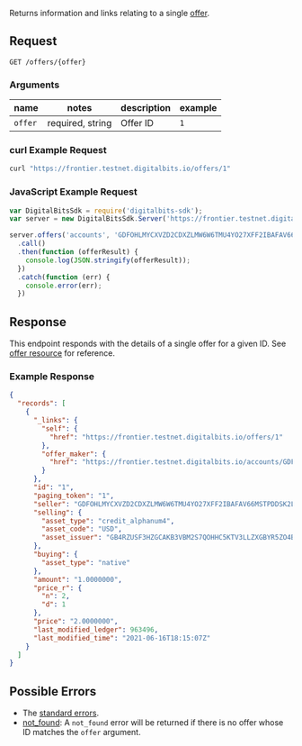 Returns information and links relating to a single [offer](https://github.com/xdbfoundation/go/tree/master/services/frontier/internal/docs/reference/resources/offer.md).

## Request

```
GET /offers/{offer}
```

### Arguments

| name | notes | description | example |
| ---- | ----- | ----------- | ------- |
| `offer` | required, string | Offer ID | `1` |

### curl Example Request

```sh
curl "https://frontier.testnet.digitalbits.io/offers/1"
```

### JavaScript Example Request

```javascript
var DigitalBitsSdk = require('digitalbits-sdk');
var server = new DigitalBitsSdk.Server('https://frontier.testnet.digitalbits.io');

server.offers('accounts', 'GDFOHLMYCXVZD2CDXZLMW6W6TMU4YO27XFF2IBAFAV66MSTPDDSK2LAY')
  .call()
  .then(function (offerResult) {
    console.log(JSON.stringify(offerResult));
  })
  .catch(function (err) {
    console.error(err);
  })
```

## Response

This endpoint responds with the details of a single offer for a given ID. See [offer resource](https://github.com/xdbfoundation/go/tree/master/services/frontier/internal/docs/reference/resources/offer.md) for reference.

### Example Response

```json
{
  "records": [
    {
      "_links": {
        "self": {
          "href": "https://frontier.testnet.digitalbits.io/offers/1"
        },
        "offer_maker": {
          "href": "https://frontier.testnet.digitalbits.io/accounts/GDFOHLMYCXVZD2CDXZLMW6W6TMU4YO27XFF2IBAFAV66MSTPDDSK2LAY"
        }
      },
      "id": "1",
      "paging_token": "1",
      "seller": "GDFOHLMYCXVZD2CDXZLMW6W6TMU4YO27XFF2IBAFAV66MSTPDDSK2LAY",
      "selling": {
        "asset_type": "credit_alphanum4",
        "asset_code": "USD",
        "asset_issuer": "GB4RZUSF3HZGCAKB3VBM2S7QOHHC5KTV3LLZXGBYR5ZO4B26CKHFZTSZ"
      },
      "buying": {
        "asset_type": "native"
      },
      "amount": "1.0000000",
      "price_r": {
        "n": 2,
        "d": 1
      },
      "price": "2.0000000",
      "last_modified_ledger": 963496,
      "last_modified_time": "2021-06-16T18:15:07Z"
    }
  ]
}

```

## Possible Errors

- The [standard errors](https://github.com/xdbfoundation/go/blob/master/services/frontier/internal/docs/reference/errors.md#standard-errors).
- [not_found](https://github.com/xdbfoundation/go/blob/master/services/frontier/internal/docs/reference/errors/not-found.md): A `not_found` error will be returned if there is no offer whose ID matches the `offer` argument.
